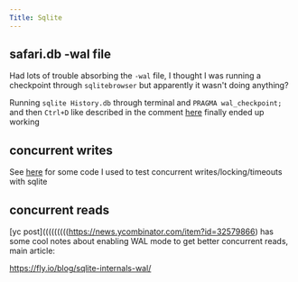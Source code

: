 ```yaml
---
Title: Sqlite
---
```


## safari.db -wal file

Had lots of trouble absorbing the `-wal` file, I thought I was running a checkpoint through `sqlitebrowser` but apparently it wasn't doing anything?

Running `sqlite History.db` through terminal and `PRAGMA wal_checkpoint;` and then `Ctrl+D` like described in the comment [here](https://stackoverflow.com/a/19575935/9348376) finally ended up working

## concurrent writes

See [here](https://github.com/seanbreckenridge/sqlite_concurrent_writes) for some code I used to test concurrent writes/locking/timeouts with sqlite

## concurrent reads

[yc post](((((((((https://news.ycombinator.com/item?id=32579866) has some cool notes about enabling WAL mode to get better concurrent reads, main article:

<https://fly.io/blog/sqlite-internals-wal/>
